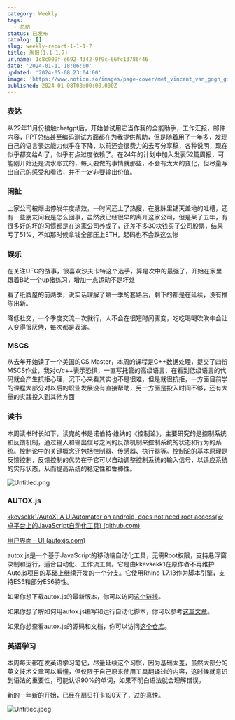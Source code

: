 ```yaml
---
category: Weekly
tags:
  - 总结
status: 已发布
catalog: []
slug: weekly-report-1-1-1-7
title: 周报(1.1-1.7)
urlname: 1c8c009f-e692-4342-9f9c-66fc13786446
date: '2024-01-11 18:06:00'
updated: '2024-05-08 23:04:00'
image: 'https://www.notion.so/images/page-cover/met_vincent_van_gogh_ginoux.jpg'
published: 2024-01-08T08:00:00.000Z
---
```


### 表达


从22年11月份接触chatgpt后，开始尝试用它当作我的全能助手，工作汇报，邮件内容，PPT总结甚至编码测试方面都在为我提供帮助，但是随着用了一年多，发现自己的语言表达能力似乎在下降，以前还会很费力的去写分享稿，各种说明，现在似乎都交给AI了，似乎有点过度依赖了。在24年的计划中加入发表52篇周报，可能刚开始还是流水账式的，每天要做的事情就那些，不会有太大的变化，但尽量写出自己的感受和看法，并不一定非要输出价值。


### 闲扯


上家公司被爆出停发年度绩效，一时间还上了热搜，在脉脉里铺天盖地的吐槽，还有一些朋友问我是怎么回事，虽然我已经很早的离开这家公司，但是呆了五年，有很多好的坏的习惯都是在这家公司养成了，还差不多30块钱买了公司股票，结果亏了51%，不如那时候拿钱全部压上ETH，起码也不会跌这么惨


### 娱乐


在关注UFC的战事，很喜欢沙夫卡特这个选手，算是次中的最强了，开始在家里跟着B站一个up猪练习，增加一点运动不是坏处


看了纸牌屋的前两季，说实话理解了第一季的套路后，剩下的都是在延续，没有推陈出新。


降低社交，一个季度交流一次就行，人不会在很短时间骤变，吃吃喝喝吹吹牛会让人变得很厌倦，每次都是表演。


### MSCS


从去年开始读了一个美国的CS Master，本周的课程是C++数据处理，提交了四份MSCS作业，我对c/c++表示恐惧，一直写托管的高级语言，在看到低级语言的代码就会产生抗拒心理，沉下心来看其实也不是很难，但是就很抗拒，一方面目前学的课程大部分对以后的职业发展没有直接帮助，另一方面是投入时间不够，还有大量的实践投入到其他方面


### 读书


本周读书时长如下，读完的书是诺伯特·维纳的《控制论》，主要研究的是控制系统和反馈机制，通过输入和输出信号之间的反馈机制来控制系统的状态和行为的系统。控制论中的关键概念还包括控制器、传感器、执行器等。控制论的基本原理是反馈控制，反馈控制的优势在于它可以自动调整控制系统的输入信号，以适应系统的实际状态，从而提高系统的稳定性和鲁棒性。


![Untitled.png](https://prod-files-secure.s3.us-west-2.amazonaws.com/5d24fe63-e567-4804-86f9-9fdc62e13082/4d744901-b410-4924-8554-36cce6e9aab7/Untitled.png?X-Amz-Algorithm=AWS4-HMAC-SHA256&X-Amz-Content-Sha256=UNSIGNED-PAYLOAD&X-Amz-Credential=ASIAZI2LB466WTROGMMO%2F20250408%2Fus-west-2%2Fs3%2Faws4_request&X-Amz-Date=20250408T053915Z&X-Amz-Expires=3600&X-Amz-Security-Token=IQoJb3JpZ2luX2VjEPb%2F%2F%2F%2F%2F%2F%2F%2F%2F%2FwEaCXVzLXdlc3QtMiJHMEUCICojOHlbVx59Xg0shChqBd8ZTuaBKDLDFrCn2u8pCCC%2FAiEAwC%2BMze0xOwPXw8DEZrJ16tZjLji0v8AMIlC%2Fj%2FUpzSsq%2FwMIbxAAGgw2Mzc0MjMxODM4MDUiDMAD48x3LuCVcQt9xSrcA%2BjHC4Est8%2FZFTFl%2BdRsGJ9Pd6rMN6BTxoksmavug0ZzEYoW3qYLLdMzKMsn6gLYrPVeED%2FR6djHrtxPkGRMyeaB2FTmYfinTs8wAknRbPk4wTJn0336eZm9%2FGeUYzEeNORcjGgKPSolK%2Be5F8z%2BaBl%2BlAtBQWSMoYv5URkEv%2B2gwTMWrSn%2By9YQueW3lyMTG%2BHVRiqeGVGNLA6a%2FuJIadlz%2BV%2F9Qys%2B%2BDxccIAYya31wTHhrGgAQs6PpiINGe9%2Fjtj5KdA2VhUO1CS0Nz2Bw0YuK8RtDx66dqrdoJ4lXpz7%2B4BWmgC68ZgoNcEzSwsPD5U%2BttjRHeeTHPczNm7OmRO6YS1IcW3MTiZA3sl9t7iyxrUvV3gg8qz0UElPhveQBZRgHPWoOAROcvHJJX0dKTmE8bcDXiVXXNNeThkeLRwY0YbW%2FHL14KsBjOn4rH8wUV19mltZ4EmsPYT%2B6%2FASfmA7KIRP2aGiK2qnpn0iGixMylz17kIWQhBaWlVAJYXEX7lmZhL9zB%2BOoGU2ZXPOJPEiQ%2F8974hUMU5yEfDjOG6q1hMs6TeU3Sh8nR%2FEUwkL4GX9Qa7ig5zCvx3SyfszxzWgay1KwDlTAQIQWNhCmFhkVFS0z7pWLB%2Bm8SDjMKrr0r8GOqUBnp3N6JQOdy72SNq6UiuWF6k3zSfpJwlmVEB9bwvq4WW7I1pEsbh5xJovaZziCJl5UB1GPl0t85mxVy%2Br9xVtl9dWzWsa1byc87DKkYDjBJHN20zuOuO44y27BXW3BmZhdqiotQS%2BXEaJvGk9QXtjb97Sf%2BAyncSzQYYLuezAGOuT6IOjhjvRLxWYFWoHrc4wzCd3RK5cstJoiZbObOu6w3nGydgW&X-Amz-Signature=3c464bda255a5b3d1cbc3651b19183185c84bcf33568c1e033d4274f515565bf&X-Amz-SignedHeaders=host&x-id=GetObject)


### AUTOX.js


[kkevsekk1/AutoX: A UiAutomator on android, does not need root access(安卓平台上的JavaScript自动化工具) (github.com)](https://github.com/kkevsekk1/AutoX)


[用户界面 - UI (autoxjs.com)](http://doc.autoxjs.com/#/ui)


autox.js是一个基于JavaScript的移动端自动化工具，无需Root权限，支持悬浮窗录制和运行，适合自动化、工作流工具。它是由kkevsekk1在原作者不再维护Auto.js项目的基础上继续开发的一个分支。它使用Rhino 1.7.13作为脚本引擎，支持ES5和部分ES6特性。


如果你想下载autox.js的最新版本，你可以访问[这个链接](https://github.com/kkevsekk1/AutoX/releases)。


如果你想了解如何用autox.js编写和运行自动化脚本，你可以参考[这篇文章](https://www.cnblogs.com/ghj1976/p/autoxjs.html)。


如果你想查看autox.js的源码和文档，你可以访问[这个仓库](https://github.com/kkevsekk1/AutoX)。


### 英语学习


本周每天都在发英语学习笔记，尽量延续这个习惯，因为基础太差，虽然大部分的英文技术文章可以看懂，但仅限于自己原来使用工具翻译过的内容，这时候就意识到语法的重要性，可能认识90%的单词，如果不明白语法就会理解错误。


新的一年新的开始，已经在扇贝打卡190天了，过的真快。


![Untitled.jpeg](https://prod-files-secure.s3.us-west-2.amazonaws.com/5d24fe63-e567-4804-86f9-9fdc62e13082/c04d3014-4bd3-4142-a613-19220f0a3512/Untitled.jpeg?X-Amz-Algorithm=AWS4-HMAC-SHA256&X-Amz-Content-Sha256=UNSIGNED-PAYLOAD&X-Amz-Credential=ASIAZI2LB466WTROGMMO%2F20250408%2Fus-west-2%2Fs3%2Faws4_request&X-Amz-Date=20250408T053915Z&X-Amz-Expires=3600&X-Amz-Security-Token=IQoJb3JpZ2luX2VjEPb%2F%2F%2F%2F%2F%2F%2F%2F%2F%2FwEaCXVzLXdlc3QtMiJHMEUCICojOHlbVx59Xg0shChqBd8ZTuaBKDLDFrCn2u8pCCC%2FAiEAwC%2BMze0xOwPXw8DEZrJ16tZjLji0v8AMIlC%2Fj%2FUpzSsq%2FwMIbxAAGgw2Mzc0MjMxODM4MDUiDMAD48x3LuCVcQt9xSrcA%2BjHC4Est8%2FZFTFl%2BdRsGJ9Pd6rMN6BTxoksmavug0ZzEYoW3qYLLdMzKMsn6gLYrPVeED%2FR6djHrtxPkGRMyeaB2FTmYfinTs8wAknRbPk4wTJn0336eZm9%2FGeUYzEeNORcjGgKPSolK%2Be5F8z%2BaBl%2BlAtBQWSMoYv5URkEv%2B2gwTMWrSn%2By9YQueW3lyMTG%2BHVRiqeGVGNLA6a%2FuJIadlz%2BV%2F9Qys%2B%2BDxccIAYya31wTHhrGgAQs6PpiINGe9%2Fjtj5KdA2VhUO1CS0Nz2Bw0YuK8RtDx66dqrdoJ4lXpz7%2B4BWmgC68ZgoNcEzSwsPD5U%2BttjRHeeTHPczNm7OmRO6YS1IcW3MTiZA3sl9t7iyxrUvV3gg8qz0UElPhveQBZRgHPWoOAROcvHJJX0dKTmE8bcDXiVXXNNeThkeLRwY0YbW%2FHL14KsBjOn4rH8wUV19mltZ4EmsPYT%2B6%2FASfmA7KIRP2aGiK2qnpn0iGixMylz17kIWQhBaWlVAJYXEX7lmZhL9zB%2BOoGU2ZXPOJPEiQ%2F8974hUMU5yEfDjOG6q1hMs6TeU3Sh8nR%2FEUwkL4GX9Qa7ig5zCvx3SyfszxzWgay1KwDlTAQIQWNhCmFhkVFS0z7pWLB%2Bm8SDjMKrr0r8GOqUBnp3N6JQOdy72SNq6UiuWF6k3zSfpJwlmVEB9bwvq4WW7I1pEsbh5xJovaZziCJl5UB1GPl0t85mxVy%2Br9xVtl9dWzWsa1byc87DKkYDjBJHN20zuOuO44y27BXW3BmZhdqiotQS%2BXEaJvGk9QXtjb97Sf%2BAyncSzQYYLuezAGOuT6IOjhjvRLxWYFWoHrc4wzCd3RK5cstJoiZbObOu6w3nGydgW&X-Amz-Signature=cb7fa61dfc003757bde9ef35107b6be07badc4e02fdeca91084c783e636d12e8&X-Amz-SignedHeaders=host&x-id=GetObject)

